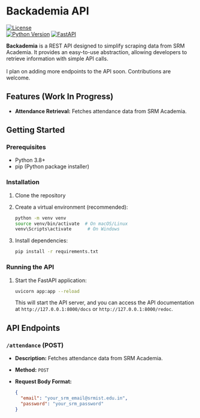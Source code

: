 # Backademia API

[![License](https://img.shields.io/badge/license-MIT-blue.svg)](LICENSE)  
[![Python Version](https://img.shields.io/badge/python-3.8+-blue.svg)](https://www.python.org/downloads/)
[![FastAPI](https://img.shields.io/badge/FastAPI-0.68+-blueviolet.svg)](https://fastapi.tiangolo.com/)

**Backademia** is a REST API designed to simplify scraping data from SRM Academia. It provides an easy-to-use abstraction, allowing developers to retrieve information with simple API calls.\
\
I plan on adding more endpoints to the API soon. Contributions are welcome.

## Features (Work In Progress)

* **Attendance Retrieval:** Fetches attendance data from SRM Academia.

## Getting Started

### Prerequisites

* Python 3.8+
* pip (Python package installer)

### Installation

1.  Clone the repository

2.  Create a virtual environment (recommended):

    ```bash
    python -m venv venv
    source venv/bin/activate  # On macOS/Linux
    venv\Scripts\activate      # On Windows
    ```

3.  Install dependencies:

    ```bash
    pip install -r requirements.txt
    ```

### Running the API

1.  Start the FastAPI application:

    ```bash
    uvicorn app:app --reload
    ```

    This will start the API server, and you can access the API documentation at `http://127.0.0.1:8000/docs` or `http://127.0.0.1:8000/redoc`.

## API Endpoints

### `/attendance` (POST)

* **Description:** Fetches attendance data from SRM Academia.
* **Method:** `POST`
* **Request Body Format:**

    ```json
    {
      "email": "your_srm_email@srmist.edu.in",
      "password": "your_srm_password"
    }
    ```

